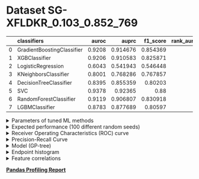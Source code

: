 # Dataset SG-XFLDKR_0.103_0.852_769

|    | classifiers                |   auroc |    auprc |   f1_score |   rank_auroc |   rank_auprc |   rank_f1 |
|---:|:---------------------------|--------:|---------:|-----------:|-------------:|-------------:|----------:|
|  0 | GradientBoostingClassifier |  0.9208 | 0.914676 |   0.854369 |            2 |            2 |         2 |
|  1 | XGBClassifier              |  0.9206 | 0.910583 |   0.825871 |            2 |            3 |         4 |
|  2 | LogisticRegression         |  0.6043 | 0.541943 |   0.546448 |            8 |            8 |         8 |
|  3 | KNeighborsClassifier       |  0.8001 | 0.768286 |   0.767857 |            7 |            7 |         7 |
|  4 | DecisionTreeClassifier     |  0.8395 | 0.855359 |   0.80203  |            6 |            6 |         6 |
|  5 | SVC                        |  0.9378 | 0.92365  |   0.88     |            1 |            1 |         1 |
|  6 | RandomForestClassifier     |  0.9119 | 0.906807 |   0.830918 |            4 |            4 |         3 |
|  7 | LGBMClassifier             |  0.8783 | 0.877689 |   0.80597  |            5 |            5 |         5 |


<details>
<summary>Parameters of tuned ML methods</summary>


```
GradientBoostingClassifier(ccp_alpha=0.0, criterion='friedman_mse', init=None,
                           learning_rate=0.24090050510576627, loss='deviance',
                           max_depth=9, max_features=None, max_leaf_nodes=None,
                           min_impurity_decrease=0.0, min_impurity_split=None,
                           min_samples_leaf=4, min_samples_split=2,
                           min_weight_fraction_leaf=0.0, n_estimators=100,
                           n_iter_no_change=16, presort='deprecated',
                           random_state=769, subsample=1.0, tol=1e-07,
                           validation_fraction=0.03, verbose=0,
                           warm_start=False)
XGBClassifier(alpha=0.08225330455360111, base_score=0.5, booster='dart',
              colsample_bylevel=1, colsample_bynode=1, colsample_bytree=1,
              eta=0.2521605158639428, eval_metric='logloss', gamma=0.1,
              gpu_id=-1, importance_type='gain', interaction_constraints=None,
              learning_rate=0.252160519, max_delta_step=0, max_depth=9,
              min_child_weight=1, missing=nan, monotone_constraints=None,
              n_estimators=95, n_jobs=0, num_parallel_tree=1,
              objective='binary:logistic', random_state=769,
              reg_alpha=0.0822533071, reg_lambda=2.579239280862067,
              scale_pos_weight=1, subsample=1, tree_method=None,
              validate_parameters=False, verbosity=None)
LogisticRegression(C=0.00046378320085688825, class_weight=None, dual=False,
                   fit_intercept=True, intercept_scaling=1, l1_ratio=None,
                   max_iter=100, multi_class='auto', n_jobs=None, penalty='l2',
                   random_state=769, solver='saga', tol=0.0001, verbose=0,
                   warm_start=False)
KNeighborsClassifier(algorithm='auto', leaf_size=30, metric='euclidean',
                     metric_params=None, n_jobs=None, n_neighbors=18, p=2,
                     weights='distance')
DecisionTreeClassifier(ccp_alpha=0.0, class_weight=None, criterion='entropy',
                       max_depth=10, max_features=None, max_leaf_nodes=None,
                       min_impurity_decrease=0.0, min_impurity_split=None,
                       min_samples_leaf=9, min_samples_split=4,
                       min_weight_fraction_leaf=0.0, presort='deprecated',
                       random_state=769, splitter='best')
SVC(C=33150.112838183886, break_ties=False, cache_size=200,
    class_weight='balanced', coef0=8.8, decision_function_shape='ovr', degree=2,
    gamma='scale', kernel='poly', max_iter=-1, probability=True,
    random_state=769, shrinking=True, tol=2.59104946511308e-05, verbose=False)
RandomForestClassifier(bootstrap=True, ccp_alpha=0.0, class_weight=None,
                       criterion='entropy', max_depth=10, max_features=None,
                       max_leaf_nodes=None, max_samples=None,
                       min_impurity_decrease=0.0, min_impurity_split=None,
                       min_samples_leaf=1, min_samples_split=2,
                       min_weight_fraction_leaf=0.0, n_estimators=92,
                       n_jobs=None, oob_score=False, random_state=769,
                       verbose=0, warm_start=False)
LGBMClassifier(boosting_type='dart', class_weight=None, colsample_bytree=1.0,
               importance_type='split', learning_rate=0.1, max_depth=7,
               metric='binary_logloss', min_child_samples=20,
               min_child_weight=0.001, min_split_gain=0.0, n_estimators=89,
               n_jobs=-1, num_leaves=134, objective='binary', random_state=769,
               reg_alpha=0.0, reg_lambda=0.0, silent=True, subsample=1.0,
               subsample_for_bin=200000, subsample_freq=0)
```

</details>

<details>
<summary>Expected performance (100 different random seeds)</summary>
<img src='SG-XFLDKR_0.103_0.852_769-box.svg' width=40% />
</details>

<details>
<summary>Receiver Operating Characteristics (ROC) curve</summary>
<img src='SG-XFLDKR_0.103_0.852_769-roc.svg' width=40% />
</details>

<details>
<summary>Precision-Recall Curve</summary>
<img src='SG-XFLDKR_0.103_0.852_769-prc.svg' width=40% />
</details>

<details>
<summary>Model (GP-tree)</summary>
<img src='SG-XFLDKR_0.103_0.852_769-model.svg' height=10% />
</details>

<details>
<summary>Endpoint histogram</summary>
<img src='SG-XFLDKR_0.103_0.852_769-endpoint.svg' width=40% />
</details>

<details>
<summary>Feature correlations</summary>
<img src='SG-XFLDKR_0.103_0.852_769-corr.svg' width=40% />
</details>

[**Pandas Profiling Report**](https://epistasislab.github.io/digen/profile/SG-XFLDKR_0.103_0.852_769.html)
